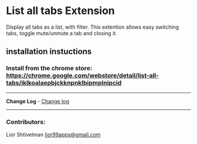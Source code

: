 # List all tabs Extension
Display all tabs as a list, with filter.
This extention allows easy switching tabs, toggle mute/unmute a tab and closing it.

## installation instuctions

### Install from the chrome store: https://chrome.google.com/webstore/detail/list-all-tabs/iklkoalaepbjckknpnklbipmplnipcid  


---

**Change Log** - [Change log](CHANGELOG.MD)

---
### Contributors:

Lior Shtivelman <lior99apps@gmail.com>



